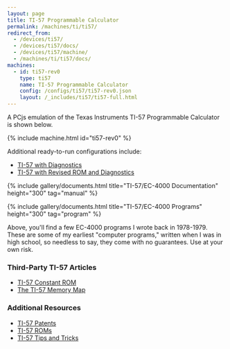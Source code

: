 ```yaml
---
layout: page
title: TI-57 Programmable Calculator
permalink: /machines/ti/ti57/
redirect_from:
  - /devices/ti57/
  - /devices/ti57/docs/
  - /devices/ti57/machine/
  - /machines/ti/ti57/docs/
machines:
  - id: ti57-rev0
    type: ti57
    name: TI-57 Programmable Calculator
    config: /configs/ti57/ti57-rev0.json
    layout: /_includes/ti57/ti57-full.html
---
```


A PCjs emulation of the Texas Instruments TI-57 Programmable Calculator is shown below.

{% include machine.html id="ti57-rev0" %}

Additional ready-to-run configurations include:

  - [TI-57 with Diagnostics](rev0/)
  - [TI-57 with Revised ROM and Diagnostics](rev1/)

{% include gallery/documents.html title="TI-57/EC-4000 Documentation" height="300" tag="manual" %}

{% include gallery/documents.html title="TI-57/EC-4000 Programs" height="300" tag="program" %}

Above, you'll find a few EC-4000 programs I wrote back in 1978-1979.  These are some of my earliest "computer programs,"
written when I was in high school, so needless to say, they come with no guarantees.  Use at your own risk.

### Third-Party TI-57 Articles

  - [TI-57 Constant ROM](http://www.rskey.org/CMS/index.php/the-library/475)
  - [The TI-57 Memory Map](http://www.rskey.org/CMS/index.php/the-library/100) 

### Additional Resources

  - [TI-57 Patents](patents/)
  - [TI-57 ROMs](rom/)
  - [TI-57 Tips and Tricks](tips/)
